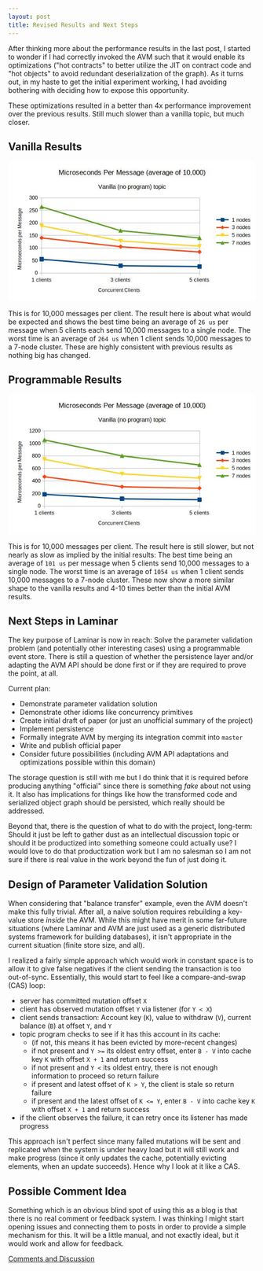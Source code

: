 ```yaml
---
layout: post
title: Revised Results and Next Steps
---
```


After thinking more about the performance results in the last post, I started to wonder if I had correctly invoked the AVM such that it would enable its optimizations ("hot contracts" to better utilize the JIT on contract code and "hot objects" to avoid redundant deserialization of the graph).  As it turns out, in my haste to get the initial experiment working, I had avoiding bothering with deciding how to expose this opportunity.

These optimizations resulted in a better than 4x performance improvement over the previous results.  Still much slower than a vanilla topic, but much closer.

## Vanilla Results

![alt text](https://raw.githubusercontent.com/jmdisher/Laminar-blog/master/images_for_posts/2020-05-29/perf_vanilla.jpg "Non-programmable topic performance")

This is for 10,000 messages per client.  The result here is about what would be expected and shows the best time being an average of `26 us` per message when 5 clients each send 10,000 messages to a single node.  The worst time is an average of `264 us` when 1 client sends 10,000 messages to a 7-node cluster.  These are highly consistent with previous results as nothing big has changed.

## Programmable Results

![alt text](https://raw.githubusercontent.com/jmdisher/Laminar-blog/master/images_for_posts/2020-05-29/perf_avm.jpg "Programmable topic performance using AVM")

This is for 10,000 messages per client.  The result here is still slower, but not nearly as slow as implied by the initial results:  The best time being an average of `101 us` per message when 5 clients send 10,000 messages to a single node.  The worst time is an average of `1054 us` when 1 client sends 10,000 messages to a 7-node cluster.  These now show a more similar shape to the vanilla results and 4-10 times better than the initial AVM results.

## Next Steps in Laminar

The key purpose of Laminar is now in reach:  Solve the parameter validation problem (and potentially other interesting cases) using a programmable event store.  There is still a question of whether the persistence layer and/or adapting the AVM API should be done first or if they are required to prove the point, at all.

Current plan:

* Demonstrate parameter validation solution
* Demonstrate other idioms like concurrency primitives
* Create initial draft of paper (or just an unofficial summary of the project)
* Implement persistence
* Formally integrate AVM by merging its integration commit into `master`
* Write and publish official paper
* Consider future possibilities (including AVM API adaptations and optimizations possible within this domain)

The storage question is still with me but I do think that it is required before producing anything "official" since there is something _fake_ about not using it.  It also has implications for things like how the transformed code and serialized object graph should be persisted, which really should be addressed.

Beyond that, there is the question of what to do with the project, long-term:  Should it just be left to gather dust as an intellectual discussion topic or should it be productized into something someone could actually use?  I would love to do that productization work but I am no salesman so I am not sure if there is real value in the work beyond the fun of just doing it.

## Design of Parameter Validation Solution

When considering that "balance transfer" example, even the AVM doesn't make this fully trivial.  After all, a naive solution requires rebuilding a key-value store _inside_ the AVM.  While this might have merit in some far-future situations (where Laminar and AVM are just used as a generic distributed systems framework for building databases), it isn't appropriate in the current situation (finite store size, and all).

I realized a fairly simple approach which would work in constant space is to allow it to give false negatives if the client sending the transaction is too out-of-sync.  Essentially, this would start to feel like a compare-and-swap (CAS) loop:

* server has committed mutation offset `X`
* client has observed mutation offset `Y` via listener (for `Y < X`)
* client sends transaction:  Account key (`K`), value to withdraw (`V`), current balance (`B`) at offset `Y`, and `Y`
* topic program checks to see if it has this account in its cache:
	* (if not, this means it has been evicted by more-recent changes)
	* if not present and `Y >=` its oldest entry offset, enter `B - V` into cache key `K` with offset `X + 1` and return success
	* if not present and `Y <` its oldest entry, there is not enough information to proceed so return failure
	* if present and latest offset of `K > Y`, the client is stale so return failure
	* if present and the latest offset of `K <= Y`, enter `B - V` into cache key `K` with offset `X + 1` and return success
* if the client observes the failure, it can retry once its listener has made progress

This approach isn't perfect since many failed mutations will be sent and replicated when the system is under heavy load but it will still work and make progress (since it only updates the cache, potentially evicting elements, when an update succeeds).  Hence why I look at it like a CAS.

## Possible Comment Idea

Something which is an obvious blind spot of using this as a blog is that there is no real comment or feedback system.  I was thinking I might start opening issues and connecting them to posts in order to provide a simple mechanism for this.  It will be a little manual, and not exactly ideal, but it would work and allow for feedback.

[Comments and Discussion](https://github.com/jmdisher/Laminar-blog/issues/10)
